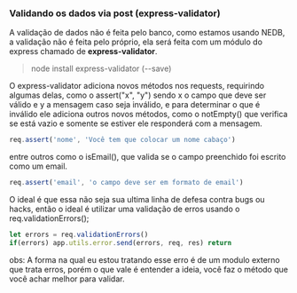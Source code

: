 ### Validando os dados via post (express-validator)

A validação de dados não é feita pelo banco, como estamos usando NEDB, a validação não é feita pelo próprio, ela será feita com um módulo do express chamado de **express-validator**.

> node install express-validator (--save)

O express-validator adiciona novos métodos nos requests, requirindo algumas delas, como o assert("x", "y") sendo x o campo que deve ser válido e y a mensagem caso seja inválido, e para determinar o que é inválido ele adiciona outros novos métodos, como o notEmpty() que verifica se está vazio e somente se estiver ele responderá com a mensagem.

~~~javascript
req.assert('nome', 'Você tem que colocar um nome cabaço')
~~~

entre outros como o isEmail(), que valida se o campo preenchido foi escrito como um email.

~~~javascript
req.assert('email', 'o campo deve ser em formato de email')
~~~

O ideal é que essa não seja sua ultima linha de defesa contra bugs ou hacks, então o ideal é utilizar uma validação de erros usando o req.validationErrors();

~~~javascript
let errors = req.validationErrors()
if(errors) app.utils.error.send(errors, req, res) return 
~~~

obs: A forma na qual eu estou tratando esse erro é de um modulo externo que trata erros, porém o que vale é entender a ideia, você faz o método que você achar melhor para validar.

